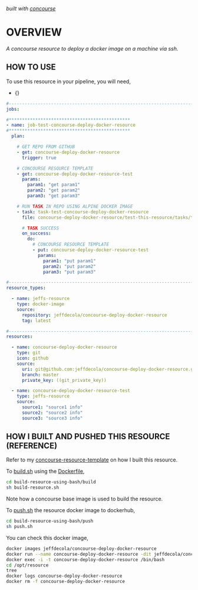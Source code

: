  _built with
  [concourse](https://github.com/JeffDeCola/concourse-deploy-docker-resource/blob/master/ci-README.md)_

# OVERVIEW

_A concourse resource to deploy a docker image on a machine via ssh._

## HOW TO USE

To use this resource in your pipeline, you will need,

* {}

```yml
#------------------------------------------------------------------------------------------
jobs:

#**********************************************
- name: job-test-concourse-deploy-docker-resource
#**********************************************
  plan:

    # GET REPO FROM GITHUB
    - get: concourse-deploy-docker-resource
      trigger: true

    # CONCOURSE RESOURCE TEMPLATE
    - get: concourse-deploy-docker-resource-test
      params:
        param1: "get param1"
        param2: "get param2"
        param3: "get param3"

    # RUN TASK IN REPO USING ALPINE DOCKER IMAGE
    - task: task-test-concourse-deploy-docker-resource
      file: concourse-deploy-docker-resource/test-this-resource/tasks/task-test-concourse-deploy-docker-resource.yml

      # TASK SUCCESS
      on_success:
        do:
          # CONCOURSE RESOURCE TEMPLATE
          - put: concourse-deploy-docker-resource-test
            params:
              param1: "put param1"
              param2: "put param2"
              param3: "put param3"

#------------------------------------------------------------------------------------------
resource_types:

  - name: jeffs-resource
    type: docker-image
    source:
      repository: jeffdecola/concourse-deploy-docker-resource
      tag: latest

#------------------------------------------------------------------------------------------
resources:

  - name: concourse-deploy-docker-resource
    type: git
    icon: github
    source:
      uri: git@github.com:jeffdecola/concourse-deploy-docker-resource.git
      branch: master
      private_key: ((git_private_key))

  - name: concourse-deploy-docker-resource-test
    type: jeffs-resource
    source:
      source1: "source1 info"
      source2: "source2 info"
      source3: "source3 info"
```

## HOW I BUILT AND PUSHED THIS RESOURCE (REFERENCE)

Refer to my
[concourse-resource-template](https://github.com/JeffDeCola/concourse-resource-template)
on how I built this resource.

To
[build.sh](https://github.com/JeffDeCola/concourse-deploy-docker-resource/blob/master/build-resource-using-bash/build/build.sh)
using the
[Dockerfile](https://github.com/JeffDeCola/concourse-deploy-docker-resource/blob/master/build-resource-using-bash/build/Dockerfile),

```bash
cd build-resource-using-bash/build
sh build-resource.sh
```

Note how a concourse base image is used to build the resource.

To
[push.sh](https://github.com/JeffDeCola/concourse-deploy-docker-resource/blob/master/build-resource-using-bash/push/push.sh)
the resource docker image to dockerhub,

```bash
cd build-resource-using-bash/push
sh push.sh
```

You can check this docker image,

```bash
docker images jeffdecola/concourse-deploy-docker-resource
docker run --name concourse-deploy-docker-resource -dit jeffdecola/concourse-deploy-docker-resource
docker exec -i -t concourse-deploy-docker-resource /bin/bash
cd /opt/resource
tree
docker logs concourse-deploy-docker-resource
docker rm -f concourse-deploy-docker-resource
```
